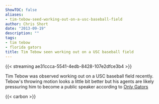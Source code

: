 ```yaml
---
ShowTOC: false
aliases:
- tim-tebow-seed-working-out-on-a-usc-baseball-field
author: Chris Short
date: "2013-09-19"
description: ""
tags:
- tim tebow
- florida gators
title: Tim Tebow seen working out on a USC baseball field
---
```


{{< streaming ae31ccca-5541-4edb-8428-107e2dfce3b4 >}}

Tim Tebow was observed working out on a USC baseball field recently. Tebow's throwing motion looks a little bit better but his agents are likely pressuring him to become a public speaker according to [Only Gators](http://www.onlygators.com/09/19/2013/four-bits-tebow-wuerffel-winslow-culpepper/)

{{< carbon >}}
